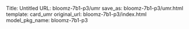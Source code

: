 Title: Untitled
URL: bloomz-7b1-p3/umr
save_as: bloomz-7b1-p3/umr.html
template: card_umr
original_url: bloomz-7b1-p3/index.html
model_pkg_name: bloomz-7b1-p3

